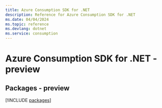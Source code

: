 ```yaml
---
title: Azure Consumption SDK for .NET
description: Reference for Azure Consumption SDK for .NET
ms.date: 04/04/2024
ms.topic: reference
ms.devlang: dotnet
ms.service: consumption
---
```

# Azure Consumption SDK for .NET - preview
## Packages - preview
[!INCLUDE [packages](consumption-index.md)]